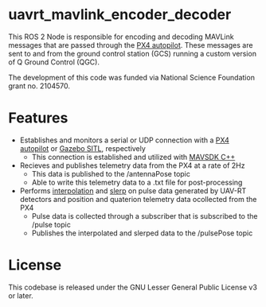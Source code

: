 # uavrt_mavlink_encoder_decoder

This ROS 2 Node is responsible for encoding and decoding MAVLink messages that are passed through the [PX4 autopilot](https://docs.px4.io/master/en/flight_controller/pixhawk4.html). These messages are sent to and from the ground control station (GCS) running a custom version of Q Ground Control (QGC). 

The development of this code was funded via National Science Foundation grant no. 2104570.

# Features

- Establishes and monitors a serial or UDP connection with a [PX4 autopilot](https://docs.px4.io/master/en/flight_controller/pixhawk4.html) or [Gazebo SITL](https://ardupilot.org/dev/docs/using-gazebo-simulator-with-sitl.html), respectively
  - This connection is established and utilized with [MAVSDK C++](https://mavsdk.mavlink.io/main/en/cpp/)
- Recieves and publishes telemetry data from the PX4 at a rate of 2Hz
  - This data is published to the /antennaPose topic
  - Able to write this telemetry data to a .txt file for post-processing
- Performs [interpolation](https://en.wikipedia.org/wiki/Linear_interpolation) and [slerp](https://en.wikipedia.org/wiki/Slerp#Quaternion_Slerp) on pulse data generated by UAV-RT detectors and position and quaterion telemetry data ocollected from the PX4
  - Pulse data is collected through a subscriber that is subscribed to the /pulse topic
  - Publishes the interpolated and slerped data to the /pulsePose topic

# License

This codebase is released under the GNU Lesser General Public License v3 or later.
